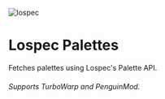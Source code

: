 ![lospec](https://github.com/user-attachments/assets/28f472e6-cfc1-4741-a6ed-d0f803ffd6b9)
# Lospec Palettes
Fetches palettes using Lospec's Palette API.

###### Supports TurboWarp and PenguinMod.
